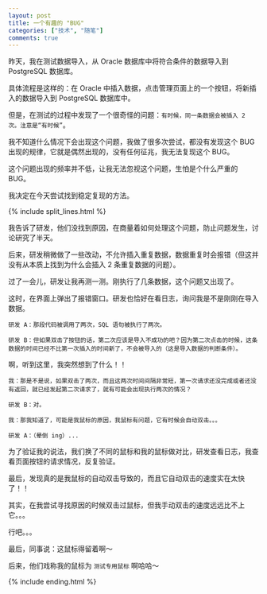 ```yaml
---
layout: post
title: 一个有趣的 "BUG"
categories: ["技术", "随笔"]
comments: true
---
```


昨天，我在测试数据导入，从 Oracle 数据库中将符合条件的数据导入到 PostgreSQL 数据库。

具体流程是这样的：在 Oracle 中插入数据，点击管理页面上的一个按钮，将新插入的数据导入到 PostgreSQL 数据库中。

但是，在测试的过程中发现了一个很奇怪的问题：`有时候，同一条数据会被插入 2 次。注意是“有时候”`。

我不知道什么情况下会出现这个问题，我做了很多次尝试，都没有发现这个 BUG 出现的规律，它就是偶然出现的，没有任何征兆，我无法复现这个 BUG。

这个问题出现的频率并不低，让我无法忽视这个问题，生怕是个什么严重的 BUG。

我决定在今天尝试找到稳定复现的方法。

<!--more-->

{% include split_lines.html %}

我告诉了研发，他们没找到原因，在商量着如何处理这个问题，防止问题发生，讨论研究了半天。

后来，研发稍微做了一些改动，不允许插入重复数据，数据重复时会报错（但这并没有从本质上找到为什么会插入 2 条重复数据的问题）。

过了一会儿，研发让我再测一测。刚执行了几条数据，这个问题又出现了。

这时，在界面上弹出了报错窗口。研发也恰好在看日志，询问我是不是刚刚在导入数据。

```
研发 A：那段代码被调用了两次，SQL 语句被执行了两次。

研发 B：但如果双击了按钮的话，第二次应该是导入不成功的吧？因为第二次点击的时候，这条数据的时间已经不比第一次插入的时间新了，不会被导入的（这是导入数据的判断条件）。
```

啊，听到这里，我突然想到了什么！！

```
我：那是不是说，如果双击了两次，而且这两次时间间隔非常短，第一次请求还没完成或者还没有返回，就已经发起第二次请求了，就有可能会出现执行两次的情况？

研发 B：对。

我：那我知道了，可能是我鼠标的原因，我鼠标有问题，它有时候会自动双击。。。

研发 A：（晕倒 ing）...
```

为了验证我的说法，我们换了不同的鼠标和我的鼠标做对比，研发查看日志，我查看页面按钮的请求情况，反复验证。

最后，发现真的是我鼠标的自动双击导致的，而且它自动双击的速度实在太快了！！

其实，在我尝试寻找原因的时候双击过鼠标，但我手动双击的速度远远比不上它。。。

行吧。。。

最后，同事说：这鼠标得留着啊～

后来，他们戏称我的鼠标为 `测试专用鼠标` 啊哈哈～

{% include ending.html %}
